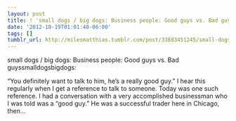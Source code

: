 ```yaml
---
layout: post
title: ! 'small dogs / big dogs: Business people: Good guys vs. Bad guys'
date: '2012-10-19T01:01:48-06:00'
tags: []
tumblr_url: http://milesmatthias.tumblr.com/post/33883451245/small-dogs-big-dogs-business-people-good-guys-vs
---
```

small dogs / big dogs: Business people: Good guys vs. Bad guyssmalldogsbigdogs:


“You definitely want to talk to him, he’s a really good guy.”
I hear this regularly when I get a reference to talk to someone. Today was one such reference. I had a conversation with a very accomplished businessman who I was told was a “good guy.” He was a successful trader here in Chicago, then…
